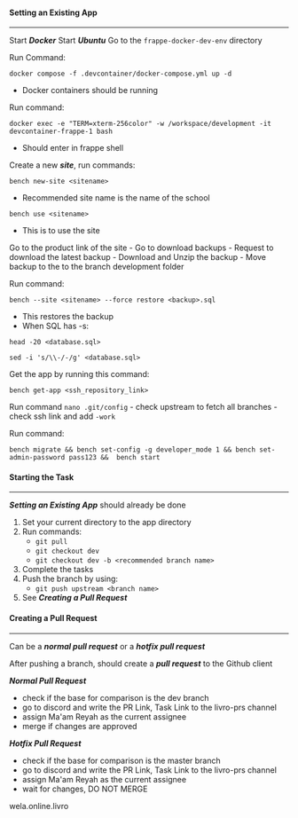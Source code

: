 
#### Setting an Existing App
---
Start ***Docker***
Start ***Ubuntu***
Go to the `frappe-docker-dev-env` directory

Run Command:
```
docker compose -f .devcontainer/docker-compose.yml up -d
```
- Docker containers should be running

Run command:
```
docker exec -e "TERM=xterm-256color" -w /workspace/development -it devcontainer-frappe-1 bash
```
- Should enter in frappe shell

Create a new ***site***, run commands:
```
bench new-site <sitename>
```
- Recommended site name is the name of the school
```
bench use <sitename>
```
- This is to use the site

Go to the product link of the site
	- Go to download backups
	- Request to download the latest backup
	- Download and Unzip the backup
	- Move backup to the to the branch development folder

Run command:
```
bench --site <sitename> --force restore <backup>.sql
```
- This restores the backup
- When SQL has -s:
```
head -20 <database.sql> 

sed -i 's/\\-/-/g' <database.sql>
```

Get the app by running this command:
```
bench get-app <ssh_repository_link>
```
 Run command `nano .git/config`
		- check upstream to fetch all branches
		- check ssh link and add `-work`

Run command:
```
bench migrate && bench set-config -g developer_mode 1 && bench set-admin-password pass123 &&  bench start
```


#### Starting the Task
---
***Setting an Existing App*** should already be done

1. Set your current directory to the app directory
2. Run commands:
	- `git pull`
	- `git checkout dev`
	- `git checkout dev -b <recommended branch name>`
3. Complete the tasks
4. Push the branch by using:
	- `git push upstream <branch name>`
5. See ***Creating a Pull Request***

#### Creating a Pull Request
---
Can be a ***normal pull request*** or a ***hotfix pull request***

After pushing a branch, should create a ***pull request*** to the Github client

***Normal Pull Request***
- check if the base for comparison is the dev branch
- go to discord and write the PR Link, Task Link to the livro-prs channel
- assign Ma'am Reyah as the current assignee
- merge if changes are approved

***Hotfix Pull Request***
- check if the base for comparison is the master branch
- go to discord and write the PR Link, Task Link to the livro-prs channel
- assign Ma'am Reyah as the current assignee
- wait for changes, DO NOT MERGE


wela.online.livro